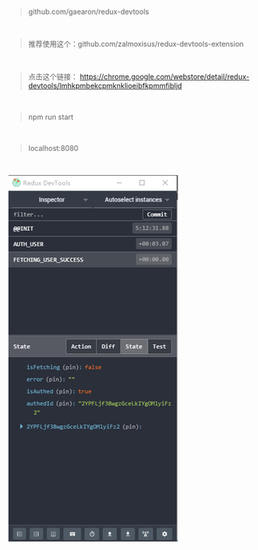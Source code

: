 > github.com/gaearon/redux-devtools

<br>

> 推荐使用这个：github.com/zalmoxisus/redux-devtools-extension

<br>

> 点击这个链接： https://chrome.google.com/webstore/detail/redux-devtools/lmhkpmbekcpmknklioeibfkpmmfibljd

<br>

> npm run start

<br>

> localhost:8080

<br>

![](./imgs/27.png)

